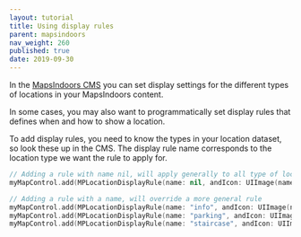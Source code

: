 ```yaml
---
layout: tutorial
title: Using display rules
parent: mapsindoors
nav_weight: 260
published: true
date: 2019-09-30
---
```


In the [MapsIndoors CMS](https://cms.mapsindoors.com/types) you can set display settings for the different types of locations in your MapsIndoors content.

In some cases, you may also want to programmatically set display rules that defines when and how to show a location. 

To add display rules, you need to know the types in your location dataset, so look these up in the CMS. The display rule name corresponds to the location type we want the rule to apply for.

```swift
// Adding a rule with name nil, will apply generally to all type of locations
myMapControl.add(MPLocationDisplayRule(name: nil, andIcon: UIImage(named : "info"), andZoomLevelOn: 17))

// Adding a rule with a name, will override a more general rule
myMapControl.add(MPLocationDisplayRule(name: "info", andIcon: UIImage(named : "info"), andZoomLevelOn: 17))
myMapControl.add(MPLocationDisplayRule(name: "parking", andIcon: UIImage(named : "parking"), andZoomLevelOn: 17))
myMapControl.add(MPLocationDisplayRule(name: "staircase", andIcon: UIImage(named : "staircase"), andZoomLevelOn: 18))
```
